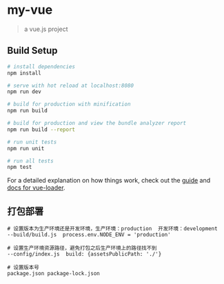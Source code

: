 # my-vue

> a vue.js project

## Build Setup

``` bash
# install dependencies
npm install

# serve with hot reload at localhost:8080
npm run dev

# build for production with minification
npm run build

# build for production and view the bundle analyzer report
npm run build --report

# run unit tests
npm run unit

# run all tests
npm test
```

For a detailed explanation on how things work, check out the [guide](http://vuejs-templates.github.io/webpack/) and [docs for vue-loader](http://vuejs.github.io/vue-loader).

## 打包部署

``` base
# 设置版本为生产环境还是开发环境，生产环境：production  开发环境：development
--build/build.js  process.env.NODE_ENV = 'production'

# 设置生产环境资源路径，避免打包之后生产环境上的路径找不到
--config/index.js  build: {assetsPublicPath: './'}

# 设置版本号
package.json package-lock.json
```
